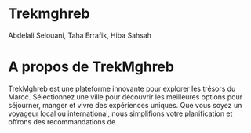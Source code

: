 # Trekmghreb
Abdelali Selouani, Taha Errafik, Hiba Sahsah


# A propos de TrekMghreb
TrekMghreb est une plateforme innovante pour explorer les trésors du Maroc. 
Sélectionnez une ville pour découvrir les meilleures options pour séjourner, manger et vivre des expériences uniques. 
Que vous soyez un voyageur local ou international, nous simplifions votre planification et offrons des recommandations de 
